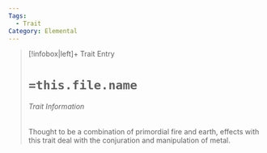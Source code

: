 ```yaml
---
Tags:
  - Trait
Category: Elemental
---
```

> [!infobox|left]+ Trait Entry
> # `=this.file.name`
> ###### Trait Information
> Thought to be a combination of primordial fire and earth, effects with this trait deal with the conjuration and manipulation of metal.
